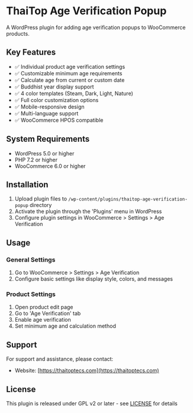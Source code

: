 # ThaiTop Age Verification Popup

A WordPress plugin for adding age verification popups to WooCommerce products.

## Key Features

- ✅ Individual product age verification settings
- ✅ Customizable minimum age requirements
- ✅ Calculate age from current or custom date
- ✅ Buddhist year display support
- ✅ 4 color templates (Steam, Dark, Light, Nature)
- ✅ Full color customization options
- ✅ Mobile-responsive design
- ✅ Multi-language support
- ✅ WooCommerce HPOS compatible

## System Requirements

- WordPress 5.0 or higher
- PHP 7.2 or higher
- WooCommerce 6.0 or higher

## Installation

1. Upload plugin files to `/wp-content/plugins/thaitop-age-verification-popup` directory
2. Activate the plugin through the 'Plugins' menu in WordPress
3. Configure plugin settings in WooCommerce > Settings > Age Verification

## Usage

### General Settings
1. Go to WooCommerce > Settings > Age Verification
2. Configure basic settings like display style, colors, and messages

### Product Settings
1. Open product edit page
2. Go to 'Age Verification' tab
3. Enable age verification
4. Set minimum age and calculation method

## Support

For support and assistance, please contact:
- Website: [https://thaitoptecs.com](https://thaitoptecs.com)

## License

This plugin is released under GPL v2 or later - see [LICENSE](http://www.gnu.org/licenses/gpl-2.0.html) for details 